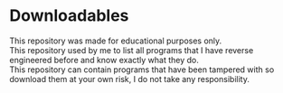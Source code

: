 # Downloadables

This repository was made for educational purposes only. <br>
This repository used by me to list all programs that I have reverse engineered before and know exactly what they do. <br>
This repository can contain programs that have been tampered with so download them at your own risk, I do not take any responsibility. <br>
